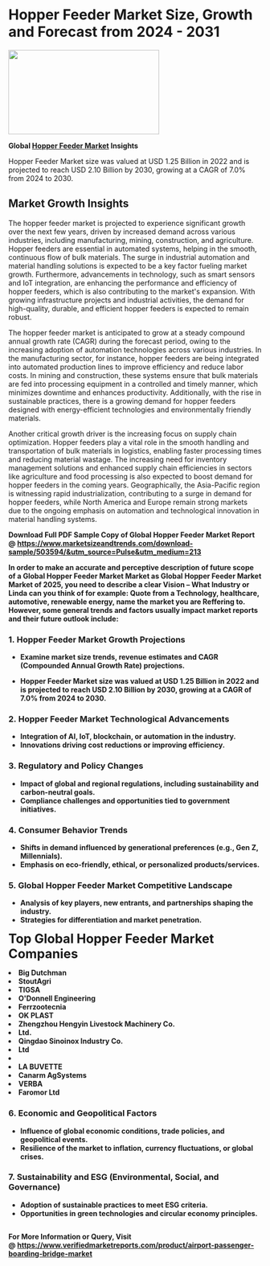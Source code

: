 <H1>Hopper Feeder Market Size, Growth and Forecast from 2024 - 2031</H1><img class="aligncenter size-medium wp-image-584254" src="https://thirdeyenews.in/wp-content/uploads/2024/09/Global-Market-Research-300x168.jpeg" alt="" width="300" height="168" /><p><strong>Global&nbsp;<a href="https://www.marketsizeandtrends.com/download-sample/503594/&amp;utm_source=Pulse&amp;utm_medium=213">Hopper Feeder Market</a> Insights</strong></p><p>Hopper Feeder Market size was valued at USD 1.25 Billion in 2022 and is projected to reach USD 2.10 Billion by 2030, growing at a CAGR of 7.0% from 2024 to 2030.</p><p><h2>Market Growth Insights</h2> <p>The hopper feeder market is projected to experience significant growth over the next few years, driven by increased demand across various industries, including manufacturing, mining, construction, and agriculture. Hopper feeders are essential in automated systems, helping in the smooth, continuous flow of bulk materials. The surge in industrial automation and material handling solutions is expected to be a key factor fueling market growth. Furthermore, advancements in technology, such as smart sensors and IoT integration, are enhancing the performance and efficiency of hopper feeders, which is also contributing to the market's expansion. With growing infrastructure projects and industrial activities, the demand for high-quality, durable, and efficient hopper feeders is expected to remain robust.</p> <p><strong></strong></p> <p>The hopper feeder market is anticipated to grow at a steady compound annual growth rate (CAGR) during the forecast period, owing to the increasing adoption of automation technologies across various industries. In the manufacturing sector, for instance, hopper feeders are being integrated into automated production lines to improve efficiency and reduce labor costs. In mining and construction, these systems ensure that bulk materials are fed into processing equipment in a controlled and timely manner, which minimizes downtime and enhances productivity. Additionally, with the rise in sustainable practices, there is a growing demand for hopper feeders designed with energy-efficient technologies and environmentally friendly materials.</p> <p>Another critical growth driver is the increasing focus on supply chain optimization. Hopper feeders play a vital role in the smooth handling and transportation of bulk materials in logistics, enabling faster processing times and reducing material wastage. The increasing need for inventory management solutions and enhanced supply chain efficiencies in sectors like agriculture and food processing is also expected to boost demand for hopper feeders in the coming years. Geographically, the Asia-Pacific region is witnessing rapid industrialization, contributing to a surge in demand for hopper feeders, while North America and Europe remain strong markets due to the ongoing emphasis on automation and technological innovation in material handling systems.</p> <p><strong></p><p><span class=""><strong>Download Full PDF Sample Copy of Global Hopper Feeder Market Report</strong> @ <a href="https://www.marketsizeandtrends.com/download-sample/503594/&amp;utm_source=Pulse&amp;utm_medium=213" target="_blank">https://www.marketsizeandtrends.com/download-sample/503594/&amp;utm_source=Pulse&amp;utm_medium=213</a></span></p><p>In order to make an accurate and perceptive description of future scope of a Global&nbsp;Hopper Feeder Market Market as Global&nbsp;Hopper Feeder Market Market of 2025, you need to describe a clear Vision &ndash; What Industry or Linda can you think of for example: Quote from a Technology, healthcare, automotive, renewable energy, name the market you are Reffering to. However, some general trends and factors usually impact market reports and their future outlook include:</p><h3>1.&nbsp;<strong>Hopper Feeder Market Growth Projections</strong></h3><ul><li>Examine market size trends, revenue estimates and CAGR (Compounded Annual Growth Rate) projections.</li><li><p>Hopper Feeder Market size was valued at USD 1.25 Billion in 2022 and is projected to reach USD 2.10 Billion by 2030, growing at a CAGR of 7.0% from 2024 to 2030.</p></li></ul><h3>2.&nbsp;<strong>Hopper Feeder Market Technological Advancements</strong></h3><ul><li>Integration of AI, IoT, blockchain, or automation in the industry.</li><li>Innovations driving cost reductions or improving efficiency.</li></ul><h3>3.&nbsp;<strong>Regulatory and Policy Changes</strong></h3><ul><li>Impact of global and regional regulations, including sustainability and carbon-neutral goals.</li><li>Compliance challenges and opportunities tied to government initiatives.</li></ul><h3>4.&nbsp;<strong>Consumer Behavior Trends</strong></h3><ul><li>Shifts in demand influenced by generational preferences (e.g., Gen Z, Millennials).</li><li>Emphasis on eco-friendly, ethical, or personalized products/services.</li></ul><h3>5.&nbsp;<strong>Global Hopper Feeder Market Competitive Landscape</strong></h3><ul><li>Analysis of key players, new entrants, and partnerships shaping the industry.</li><li>Strategies for differentiation and market penetration.</li></ul><p data-pm-slice="1 1 []"><span style="color: inherit; font-family: inherit; font-size: 25px;">Top Global Hopper Feeder Market Companies</span></p><div class="" data-test-id=""><p><li>Big Dutchman</li><li> StoutAgri</li><li> TIGSA</li><li> O'Donnell Engineering</li><li> Ferrzootecnia</li><li> OK PLAST</li><li> Zhengzhou Hengyin Livestock Machinery Co.</li><li> Ltd.</li><li> Qingdao Sinoinox Industry Co.</li><li> Ltd</li><li></li><li> LA BUVETTE</li><li> Canarm AgSystems</li><li> VERBA</li><li> Faromor Ltd</li></p></div><h3>6.&nbsp;<strong>Economic and Geopolitical Factors</strong></h3><ul><li>Influence of global economic conditions, trade policies, and geopolitical events.</li><li>Resilience of the market to inflation, currency fluctuations, or global crises.</li></ul><h3>7.&nbsp;<strong>Sustainability and ESG (Environmental, Social, and Governance)</strong></h3><ul><li>Adoption of sustainable practices to meet ESG criteria.</li><li>Opportunities in green technologies and circular economy principles.</li></ul><h2><strong style="font-size: 14px;">For More Information or Query, Visit @&nbsp;</strong><a style="background-color: #ffffff; font-size: 14px;" href="https://www.marketsizeandtrends.com/report/hopper-feeder-market/" target="_blank">https://www.verifiedmarketreports.com/product/airport-passenger-boarding-bridge-market</a></h2>
